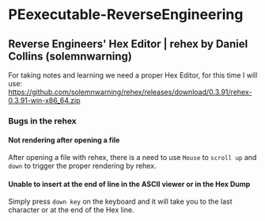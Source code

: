 # PEexecutable-ReverseEngineering

## Reverse Engineers' Hex Editor | rehex by Daniel Collins (solemnwarning)

For taking notes and learning we need a proper Hex Editor, for this time I will use:  
https://github.com/solemnwarning/rehex/releases/download/0.3.91/rehex-0.3.91-win-x86_64.zip

### Bugs in the rehex
#### Not rendering after opening a file
After opening a file with rehex, there is a need to use `Mouse` to `scroll up` and `down` to trigger the proper rendering by rehex.


#### Unable to insert **at the end of line** in the ASCII viewer or in the Hex Dump 
Simply press `down key` on the keyboard and it will take you to the last character or at the end of the Hex line.

